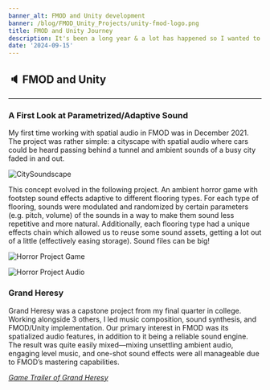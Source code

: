 ```yaml
---
banner_alt: FMOD and Unity development
banner: /blog/FMOD_Unity_Projects/unity-fmod-logo.png
title: FMOD and Unity Journey
description: It's been a long year & a lot has happened so I wanted to recap it all
date: '2024-09-15'
---
```


## :speaker: FMOD and Unity  

---

### A First Look at Parametrized/Adaptive Sound

My first time working with spatial audio in FMOD was in December 2021. The project was rather simple: a cityscape with spatial audio where cars could be heard passing behind a tunnel and ambient sounds of a busy city faded in and out.

![CitySoundscape](/blog/FMOD_Unity_Projects/FMOD_Cityscape_First_Prototype.png)

This concept evolved in the following project. An ambient horror game with footstep sound effects  adaptive to different flooring types. For each type of flooring, sounds were modulated and randomized by certain parameters \(e.g. pitch, volume) of the sounds in a way to make them sound less repetitive and more natural. Additionally, each flooring type had a unique effects chain which allowed us to reuse some sound assets, getting a lot out of a little (effectively easing storage). Sound files can be big!

![Horror Project Game](/blog/FMOD_Unity_Projects/fmod_horror.gif)

![Horror Project Audio](/blog/FMOD_Unity_Projects/FMOD_2.png)

### Grand Heresy

Grand Heresy was a capstone project from my final quarter in college. Working alongside 3 others, I led music composition, sound synthesis, and FMOD/Unity implementation. Our primary interest in FMOD was its spatialized audio features, in addition to it being a reliable sound engine. The result was quite easily mixed—mixing unsettling ambient audio, engaging level music, and one-shot sound effects were all manageable due to FMOD’s mastering capabilities.

[*Game Trailer of Grand Heresy*](https://www.youtube.com/watch?v=p7kH4GKrCqU)

